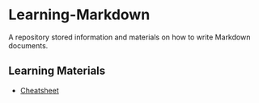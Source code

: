 # Learning-Markdown
A repository stored information and materials on how to write Markdown documents.

Learning Materials
---

- [Cheatsheet](./Markdown-cheat-sheet-Python数据之道.pdf)
